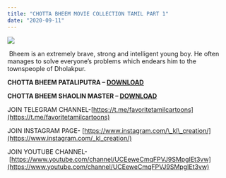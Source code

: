 ```yaml
---
title: "CHOTTA BHEEM MOVIE COLLECTION TAMIL PART 1"
date: "2020-09-11"
---
```


[![](https://1.bp.blogspot.com/-UyUtBwhcP1I/X1no9x4f8zI/AAAAAAAAAc0/fyVb5zGc3oAZQj5Pnj7AAkQJuPvediYRwCLcBGAsYHQ/s320/chotta{ec34d6f8d01d0ede45b01e6d3eeb5f4ac62af10115d837c4a722207aa6a1b02d}2Bbheem{ec34d6f8d01d0ede45b01e6d3eeb5f4ac62af10115d837c4a722207aa6a1b02d}2Btamil{ec34d6f8d01d0ede45b01e6d3eeb5f4ac62af10115d837c4a722207aa6a1b02d}2Bfree{ec34d6f8d01d0ede45b01e6d3eeb5f4ac62af10115d837c4a722207aa6a1b02d}2Bdownload.jpg)](https://1.bp.blogspot.com/-UyUtBwhcP1I/X1no9x4f8zI/AAAAAAAAAc0/fyVb5zGc3oAZQj5Pnj7AAkQJuPvediYRwCLcBGAsYHQ/s900/chotta{ec34d6f8d01d0ede45b01e6d3eeb5f4ac62af10115d837c4a722207aa6a1b02d}2Bbheem{ec34d6f8d01d0ede45b01e6d3eeb5f4ac62af10115d837c4a722207aa6a1b02d}2Btamil{ec34d6f8d01d0ede45b01e6d3eeb5f4ac62af10115d837c4a722207aa6a1b02d}2Bfree{ec34d6f8d01d0ede45b01e6d3eeb5f4ac62af10115d837c4a722207aa6a1b02d}2Bdownload.jpg)

 Bheem is an extremely brave, strong and intelligent young boy. He often manages to solve everyone’s problems which endears him to the townspeople of Dholakpur.

**CHOTTA BHEEM PATALIPUTRA – [DOWNLOAD](https://mega.nz/file/v49VhCRA#fL1bEkUYBReoRLwcFqzrb2XttnwcXQ9wfLCtvs8oFII)**

**CHOTTA BHEEM SHAOLIN MASTER – [DOWNLOAD](https://mega.nz/file/fplXlIxB#mcRBwoFZtOEPn_IUopqt-_h_NAlemHnt4e4vXh9AaJ4)**

JOIN TELEGRAM CHANNEL-[https://t.me/favoritetamilcartoons](https://t.me/favoritetamilcartoons)

JOIN INSTAGRAM PAGE- [https://www.instagram.com/\_kl\_creation/](https://www.instagram.com/_kl_creation/)

JOIN YOUTUBE CHANNEL- [https://www.youtube.com/channel/UCEeweCmqFPVJ9SMpgIEt3vw](https://www.youtube.com/channel/UCEeweCmqFPVJ9SMpgIEt3vw)

